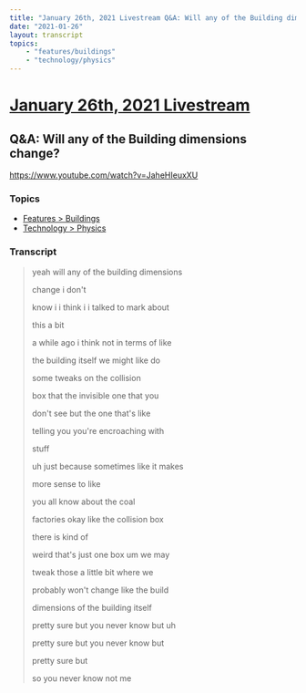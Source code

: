```yaml
---
title: "January 26th, 2021 Livestream Q&A: Will any of the Building dimensions change?"
date: "2021-01-26"
layout: transcript
topics:
    - "features/buildings"
    - "technology/physics"
---
```

# [January 26th, 2021 Livestream](../2021-01-26.md)
## Q&A: Will any of the Building dimensions change?
https://www.youtube.com/watch?v=JaheHIeuxXU

### Topics
* [Features > Buildings](../topics/features/buildings.md)
* [Technology > Physics](../topics/technology/physics.md)

### Transcript

> yeah will any of the building dimensions
>
> change i don't
>
> know i i think i i talked to mark about
>
> this a bit
>
> a while ago i think not in terms of like
>
> the building itself we might like do
>
> some tweaks on the collision
>
> box that the invisible one that you
>
> don't see but the one that's like
>
> telling you you're encroaching with
>
> stuff
>
> uh just because sometimes like it makes
>
> more sense to like
>
> you all know about the coal
>
> factories okay like the collision box
>
> there is kind of
>
> weird that's just one box um we may
>
> tweak those a little bit where we
>
> probably won't change like the build
>
> dimensions of the building itself
>
> pretty sure but you never know but uh
>
> pretty sure but you never know but
>
> pretty sure but
>
> so you never know not me
